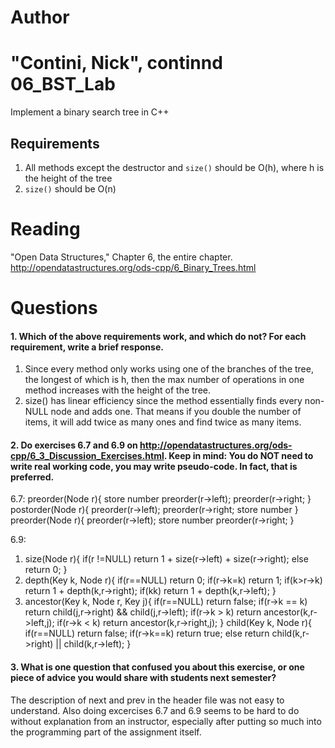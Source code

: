 Author
==========
"Contini, Nick", continnd
06_BST_Lab
==============

Implement a binary search tree in C++

Requirements
------------

1. All methods except the destructor and `size()` should be O(h), where h is the height of the tree
2. `size()` should be O(n)

Reading
=======
"Open Data Structures," Chapter 6, the entire chapter. http://opendatastructures.org/ods-cpp/6_Binary_Trees.html

Questions
=========

#### 1. Which of the above requirements work, and which do not? For each requirement, write a brief response.

1. Since every method only works using one of the branches of the tree, the longest of which is h, then the max number of operations in one method increases with the height of the tree.
2. size() has linear efficiency since the method essentially finds every non-NULL node and adds one. That means if you double the number of items, it will add twice as many ones and find twice as many items.

#### 2. Do exercises 6.7 and 6.9 on http://opendatastructures.org/ods-cpp/6_3_Discussion_Exercises.html. Keep in mind: You do NOT need to write real working code, you may write pseudo-code. In fact, that is preferred.

6.7:
  preorder(Node r){
	store number
	preorder(r->left);
	preorder(r->right;
  }
  postorder(Node r){
	preorder(r->left);
	preorder(r->right;
	store number
  }
  preorder(Node r){
	preorder(r->left);
	store number
	preorder(r->right;
  }

6.9:
  1. size(Node r){
	if(r !=NULL)
	  return 1 + size(r->left) + size(r->right);
	else
	  return 0;
     }
  2. depth(Key k, Node r){
	if(r==NULL)
	  return 0;
	if(r->k=k)
	  return 1;
	if(k>r->k)
	  return 1 + depth(k,r->right);
	if(k<r->k)
	  return 1 + depth(k,r->left);
      }
  3. ancestor(Key k, Node r, Key j){
	if(r==NULL)
	  return false;
	if(r->k == k)
	  return child(j,r->right) && child(j,r->left);
	if(r->k > k)
	  return ancestor(k,r->left,j);
	if(r->k < k)
	  return ancestor(k,r->right,j);
     }
     child(Key k, Node r){
	if(r==NULL)
	  return false;
	if(r->k==k)
	  return true;
	else
	  return child(k,r->right) || child(k,r->left);
     }
 
#### 3. What is one question that confused you about this exercise, or one piece of advice you would share with students next semester?

The description of next and prev in the header file was not easy to understand. Also doing excercises 6.7 and 6.9 seems to be hard to do without explanation from an instructor, especially after putting so much into the programming part of the assignment itself.